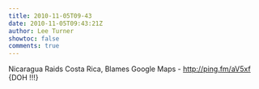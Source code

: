 ```yaml
---
title: 2010-11-05T09-43
date: 2010-11-05T09:43:21Z
author: Lee Turner
showtoc: false
comments: true
---
```


Nicaragua Raids Costa Rica, Blames Google Maps - http://ping.fm/aV5xf {DOH !!!}

